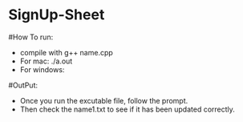 # SignUp-Sheet

#How To run:
* compile with g++ name.cpp
* For mac: ./a.out
* For windows: 

#OutPut:
  * Once you run the excutable file, follow the prompt. 
  * Then check the name1.txt to see if it has been updated correctly.

